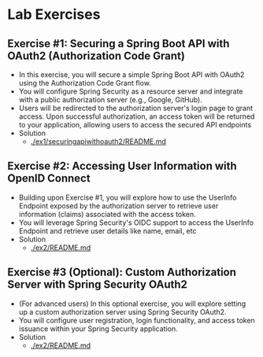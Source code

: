 # Lab Exercises
## Exercise #1: Securing a Spring Boot API with OAuth2 (Authorization Code Grant)
- In this exercise, you will secure a simple Spring Boot API with OAuth2 using the 
Authorization Code Grant flow.
- You will configure Spring Security as a resource server and integrate with a 
public authorization server (e.g., Google, GitHub).
- Users will be redirected to the authorization server's login page to grant 
access. Upon successful authorization, an access token will be returned to 
your application, allowing users to access the secured API endpoints
- Solution
    - [./ex1/securingapiwithoauth2/README.md](./ex1/securingapiwithoauth2/README.md)

## Exercise #2: Accessing User Information with OpenID Connect
- Building upon Exercise #1, you will explore how to use the UserInfo Endpoint 
exposed by the authorization server to retrieve user information (claims) 
associated with the access token.
- You will leverage Spring Security's OIDC support to access the UserInfo 
Endpoint and retrieve user details like name, email, etc
- Solution
    - [./ex2/README.md](./ex2/README.md)


## Exercise #3 (Optional): Custom Authorization Server with Spring Security OAuth2
- (For advanced users) In this optional exercise, you will explore setting up a 
custom authorization server using Spring Security OAuth2.
- You will configure user registration, login functionality, and access token 
issuance within your Spring Security application.
- Solution
    - [./ex2/README.md](./ex2/README.md)